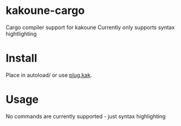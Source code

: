 # kakoune-cargo

Cargo compiler support for kakoune
Currently only supports syntax hightlighting

# Install

Place in autoload/ or use [plug.kak](https://github.com/andreyorst/plug.kak).

# Usage

No commands are currently supported - just syntax highlighting
